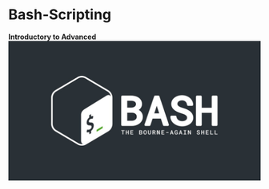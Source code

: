 # Bash-Scripting
**Introductory to Advanced**
![alt txt](https://github.com/SyedT1/Bash-Scripting/blob/master/1_v4o2AXLIJaHSZmqYZk26qA.jpg)
